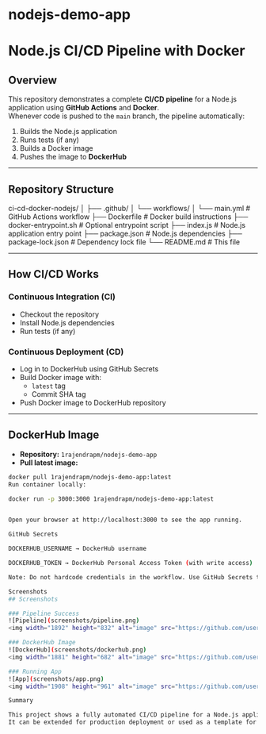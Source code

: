 # nodejs-demo-app
# Node.js CI/CD Pipeline with Docker

## Overview
This repository demonstrates a complete **CI/CD pipeline** for a Node.js application using **GitHub Actions** and **Docker**.  
Whenever code is pushed to the `main` branch, the pipeline automatically:

1. Builds the Node.js application
2. Runs tests (if any)
3. Builds a Docker image
4. Pushes the image to **DockerHub**

---

## Repository Structure

ci-cd-docker-nodejs/
│
├── .github/
│ └── workflows/
│ └── main.yml # GitHub Actions workflow
├── Dockerfile # Docker build instructions
├── docker-entrypoint.sh # Optional entrypoint script
├── index.js # Node.js application entry point
├── package.json # Node.js dependencies
├── package-lock.json # Dependency lock file
└── README.md # This file


---

## How CI/CD Works

### Continuous Integration (CI)
- Checkout the repository
- Install Node.js dependencies
- Run tests (if any)

### Continuous Deployment (CD)
- Log in to DockerHub using GitHub Secrets
- Build Docker image with:
  - `latest` tag
  - Commit SHA tag
- Push Docker image to DockerHub repository

---

## DockerHub Image

- **Repository:** `1rajendrapm/nodejs-demo-app`  
- **Pull latest image:**
```bash
docker pull 1rajendrapm/nodejs-demo-app:latest
Run container locally:

docker run -p 3000:3000 1rajendrapm/nodejs-demo-app:latest


Open your browser at http://localhost:3000 to see the app running.

GitHub Secrets

DOCKERHUB_USERNAME → DockerHub username

DOCKERHUB_TOKEN → DockerHub Personal Access Token (with write access)

Note: Do not hardcode credentials in the workflow. Use GitHub Secrets to keep them secure.

Screenshots
## Screenshots

### Pipeline Success
![Pipeline](screenshots/pipeline.png)
<img width="1892" height="832" alt="image" src="https://github.com/user-attachments/assets/eb6a2d88-db5f-4c8e-9d80-43a220be52ba" />

### DockerHub Image
![DockerHub](screenshots/dockerhub.png)
<img width="1881" height="682" alt="image" src="https://github.com/user-attachments/assets/390d7889-9c77-4d41-b7ea-8e57b0291dd6" />

### Running App
![App](screenshots/app.png)
<img width="1908" height="961" alt="image" src="https://github.com/user-attachments/assets/648745e5-7ff4-42f0-ad7a-f0f9739c8f22" />

Summary

This project shows a fully automated CI/CD pipeline for a Node.js application with Docker.
It can be extended for production deployment or used as a template for future projects.






